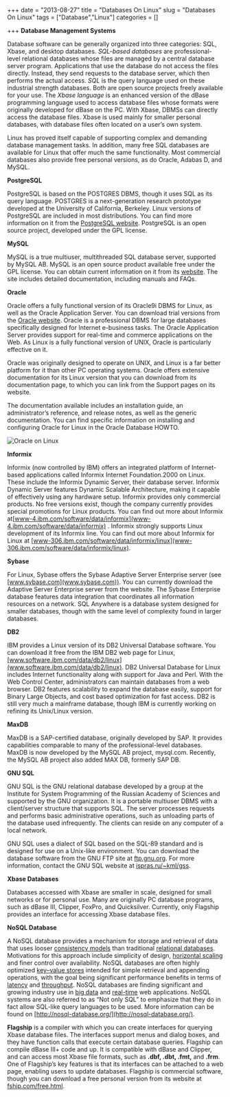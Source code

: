 +++ 
date = "2013-08-27"
title = "Databases On Linux"
slug = "Databases On Linux" 
tags = ["Database","Linux"]
categories = []

+++
**Database Management Systems**

Database software can be generally organized into three categories: SQL, Xbase, and desktop databases. _SQL-based databases_ are professional-level relational databases whose files are managed by a central database server program. Applications that use the database do not access the files directly. Instead, they send requests to the database server, which then performs the actual access. _SQL_ is the query language used on these industrial strength databases. Both are open source projects freely available for your use. The _Xbase language_ is an enhanced version of the dBase programming language used to access database files whose formats were originally developed for dBase on the PC. With Xbase, DBMSs can directly access the database files. Xbase is used mainly for smaller personal databases, with database files often located on a user’s own system.

Linux has proved itself capable of supporting complex and demanding database management tasks. In addition, many free SQL databases are available for Linux that offer much the same functionality. Most commercial databases also provide free personal versions, as do Oracle, Adabas D, and MySQL.

**PostgreSQL**

 PostgreSQL is based on the POSTGRES DBMS, though it uses SQL as its query language. POSTGRES is a next-generation research prototype developed at the University of California, Berkeley. Linux versions of PostgreSQL are included in most distributions. You can find more information on it from the [PostgreSQL website](www.postgresql.org). PostgreSQL is an open source project, developed under the GPL license.

**MySQL**

 MySQL is a true multiuser, multithreaded SQL database server, supported by MySQL AB. MySQL is an open source product available free under the GPL license. You can obtain current information on it from its [website](www.mysql.com). The site includes detailed documentation, including manuals and FAQs.

**Oracle**

Oracle offers a fully functional version of its Oracle9i DBMS for Linux, as well as the Oracle Application Server. You can download trial versions from the [Oracle website](www.oracle.com). Oracle is a professional DBMS for large databases specifically designed for Internet e-business tasks. The Oracle Application Server provides support for real-time and commerce applications on the Web. As Linux is a fully functional version of UNIX, Oracle is particularly effective on it.

Oracle was originally designed to operate on UNIX, and Linux is a far better platform for it than other PC operating systems. Oracle offers extensive documentation for its Linux version that you can download from its documentation page, to which you can link from the Support pages on its website.

The documentation available includes an installation guide, an administrator’s reference, and release notes, as well as the generic documentation. You can find specific information on installing and configuring Oracle for Linux in the Oracle Database HOWTO. 
  
![Oracle on Linux](/images/oracle-linux.jpg)

**Informix**

Informix (now controlled by IBM) offers an integrated platform of Internet-based applications called Informix Internet Foundation.2000 on Linux. These include the Informix Dynamic Server, their database server. Informix Dynamic Server features Dynamic Scalable Architecture, making it capable of effectively using any hardware setup. Informix provides only commercial products. No free versions exist, though the company currently provides special promotions for Linux products. You can find out more about Informix at[www-4.ibm.com/software/data/informix](www-4.ibm.com/software/data/informix) . Informix strongly supports Linux development of its Informix line. You can find out more about Informix for Linux at [www-306.ibm.com/software/data/informix/linux](www-306.ibm.com/software/data/informix/linux).

**Sybase**

For Linux, Sybase offers the Sybase Adaptive Server Enterprise server (see [www.sybase.com](www.sybase.com)). You can currently download the Adaptive Server Enterprise server from the website. The Sybase Enterprise database features data integration that coordinates all information resources on a network. SQL Anywhere is a database system designed for smaller databases, though with the same level of complexity found in larger databases.

**DB2**

IBM provides a Linux version of its DB2 Universal Database software. You can download it free from the IBM DB2 web page for Linux,[www.software.ibm.com/data/db2/linux](www.software.ibm.com/data/db2/linux). DB2 Universal Database for Linux includes Internet functionality along with support for Java and Perl. With the Web Control Center, administrators can maintain databases from a web browser. DB2 features scalability to expand the database easily, support for Binary Large Objects, and cost based optimization for fast access. DB2 is still very much a mainframe database, though IBM is currently working on refining its Unix/Linux version.

**MaxDB**

MaxDB is a SAP-certified database, originally developed by SAP. It provides capabilities comparable to many of the professional-level databases. MaxDB is now developed by the MySQL AB project, mysql.com. Recently, the MySQL AB project also added MAX DB, formerly SAP DB.

**GNU SQL**

GNU SQL is the GNU relational database developed by a group at the Institute for System Programming of the Russian Academy of Sciences and supported by the GNU organization. It is a portable multiuser DBMS with a client/server structure that supports SQL. The server processes requests and performs basic administrative operations, such as unloading parts of the database used infrequently. The clients can reside on any computer of a local network.

GNU SQL uses a dialect of SQL based on the SQL-89 standard and is designed for use on a Unix-like environment. You can download the database software from the GNU FTP site at [ftp.gnu.org](ftp.gnu.org). For more information, contact the GNU SQL website at [ispras.ru/~kml/gss](ispras.ru/~kml/gss).

**Xbase Databases**

Databases accessed with Xbase are smaller in scale, designed for small networks or for personal use. Many are originally PC database programs, such as dBase III, Clipper, FoxPro, and Quicksilver. Currently, only Flagship provides an interface for accessing Xbase database files.

**NoSQL Database**

A NoSQL database provides a mechanism for storage and retrieval of data that uses looser [consistency models](https://en.wikipedia.org/wiki/Consistency_model) than traditional [relational databases](https://en.wikipedia.org/wiki/Relational_database). Motivations for this approach include simplicity of design, [horizontal scaling](https://en.wikipedia.org/wiki/Scalability#Horizontal_and_vertical_scaling) and finer control over availability. NoSQL databases are often highly optimized [key–value stores](https://en.wikipedia.org/wiki/NoSQL#Key.E2.80.93value_stores) intended for simple retrieval and appending operations, with the goal being significant performance benefits in terms of [latency](https://en.wikipedia.org/wiki/Latency) and [throughput](https://en.wikipedia.org/wiki/Throughput). NoSQL databases are finding significant and growing industry use in [big data](https://en.wikipedia.org/wiki/Big_data) and [real-time](https://en.wikipedia.org/wiki/Real-time_web) web applications. NoSQL systems are also referred to as “Not only SQL” to emphasize that they do in fact allow SQL-like query languages to be used. More information can be found on [http://nosql-database.org/](http://nosql-database.org/).

__Flagship__ is a compiler with which you can create interfaces for querying Xbase database files. The interfaces support menus and dialog boxes, and they have function calls that execute certain database queries. Flagship can compile dBase III+ code and up. It is compatible with dBase and Clipper, and can access most Xbase file formats, such as __.dbf, .dbt, .fmt,__ and __.frm__. One of Flagship’s key features is that its interfaces can be attached to a web page, enabling users to update databases. Flagship is commercial software, though you can download a free personal version from its website at [fship.com/free.html](fship.com/free.html).

